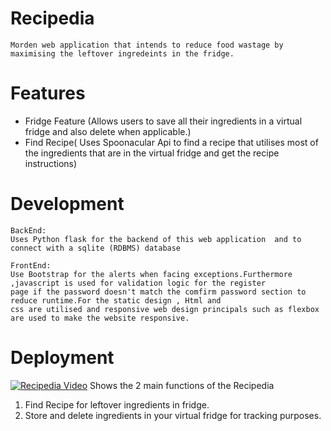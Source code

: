 # Recipedia
```
Morden web application that intends to reduce food wastage by maximising the leftover ingredeints in the fridge.
```
# Features
- Fridge Feature (Allows users to save all their ingredients in a virtual fridge and also delete when applicable.)
- Find Recipe( Uses Spoonacular Api to find a recipe that utilises most of the ingredients that are in the virtual fridge
               and get the recipe instructions)
               
               
# Development
```
BackEnd:
Uses Python flask for the backend of this web application  and to connect with a sqlite (RDBMS) database

FrontEnd:
Use Bootstrap for the alerts when facing exceptions.Furthermore ,javascript is used for validation logic for the register
page if the password doesn't match the comfirm password section to reduce runtime.For the static design , Html and 
css are utilised and responsive web design principals such as flexbox are used to make the website responsive.
```


# Deployment
[![Recipedia Video](http://img.youtube.com/vi/RurqXAiLmqE/0.jpg)](http://www.youtube.com/watch?v=RurqXAiLmqE "Recipedia")
Shows the 2 main functions of the Recipedia
1. Find Recipe for leftover ingredients in fridge.
2. Store and delete ingredients in your virtual fridge for tracking purposes.


